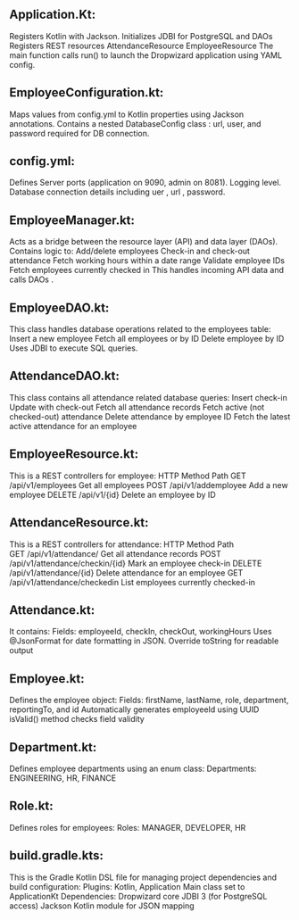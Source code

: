 ## Application.Kt:

   Registers Kotlin  with Jackson.
   Initializes JDBI  for PostgreSQL and DAOs
   Registers REST resources
         AttendanceResource
         EmployeeResource
   The main function calls run() to launch the Dropwizard application using  YAML config.
   
        
## EmployeeConfiguration.kt:
Maps values from config.yml to Kotlin properties using Jackson annotations.
       Contains a nested DatabaseConfig class :
            url, user, and password required for DB connection.
            
 ## config.yml:
 Defines Server ports (application on 9090, admin on 8081).
     Logging level.
     Database connection details including uer , url , password.

## EmployeeManager.kt:
Acts as a bridge between the resource layer (API) and data layer (DAOs).
     Contains logic to:
          Add/delete employees
          Check-in and check-out attendance
          Fetch working hours within a date range
          Validate employee IDs
          Fetch employees currently checked in
     This handles incoming API data and calls DAOs .
     
 ## EmployeeDAO.kt:
  This class handles database operations related to the employees table:
         Insert a new employee
         Fetch all employees or by ID
         Delete employee by ID
    Uses JDBI to execute SQL queries.

## AttendanceDAO.kt:
 This class contains all attendance related database queries:
         Insert check-in
         Update with check-out
         Fetch all attendance records
         Fetch active (not checked-out) attendance
         Delete attendance by employee ID
         Fetch the latest active attendance for an employee

## EmployeeResource.kt:
This is a REST controllers for employee:
         HTTP Method	Path 
         GET	/api/v1/employees	Get all employees
         POST	/api/v1/addemployee	Add a new employee
         DELETE	/api/v1/{id}	Delete an employee by ID

 ## AttendanceResource.kt:
 This is a REST controllers for attendance:
         HTTP Method	Path	
         GET	/api/v1/attendance/	Get all attendance records
         POST	/api/v1/attendance/checkin/{id}	Mark an employee check-in
         DELETE	/api/v1/attendance/{id}	Delete attendance for an employee
         GET	/api/v1/attendance/checkedin	List employees currently checked-in
 ## Attendance.kt:
It contains:
         Fields: employeeId, checkIn, checkOut, workingHours
         Uses @JsonFormat for date formatting in JSON.
     Override toString for readable output
## Employee.kt:
 Defines the employee object:
      Fields: firstName, lastName, role, department, reportingTo, and id
      Automatically generates employeeId using UUID 
      isValid() method checks field validity
      
## Department.kt:
 Defines employee departments using an enum class:
Departments: ENGINEERING, HR, FINANCE

## Role.kt:
 Defines roles for employees:
Roles: MANAGER, DEVELOPER, HR

 ## build.gradle.kts:
  This is the Gradle Kotlin DSL file for managing project dependencies and build configuration:
      Plugins: Kotlin, Application
      Main class set to ApplicationKt
      Dependencies:
          Dropwizard core
          JDBI 3 (for PostgreSQL access)
          Jackson Kotlin module for JSON mapping

